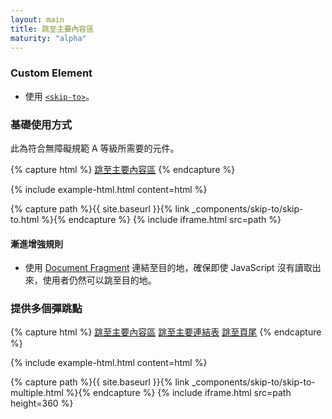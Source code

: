 ```yaml
---
layout: main
title: 跳至主要內容區
maturity: "alpha"
---
```


### Custom Element

- 使用 [`<skip-to>`](/assets/js/components/skip-to-element.js)。

### 基礎使用方式

此為符合無障礙規範 A 等級所需要的元件。

{% capture html %}<skip-to>
  <a href="#main" class="skip-to">跳至主要內容區</a>
</skip-to>{% endcapture %}
<div class="br3 mb4 overflow-hidden">{% include example-html.html content=html %}</div>

{% capture path %}{{ site.baseurl }}{% link _components/skip-to/skip-to.html %}{% endcapture %}
{% include iframe.html src=path %}

#### 漸進增強規則

- 使用 [Document Fragment](https://developer.mozilla.org/en-US/docs/Learn/HTML/Introduction_to_HTML/Creating_hyperlinks#document_fragments) 連結至目的地，確保即使 JavaScript 沒有讀取出來，使用者仍然可以跳至目的地。

### 提供多個彈跳點

{% capture html %}
<skip-to>
  <a href="#main" class="skip-to">跳至主要內容區</a>
  <a href="#navigation" class="skip-to">跳至主要連結表</a>
  <a href="#footer" class="skip-to">跳至頁尾</a>
</skip-to>
{% endcapture %}
<div class="br3 mb4 overflow-hidden">{% include example-html.html content=html %}</div>

{% capture path %}{{ site.baseurl }}{% link _components/skip-to/skip-to-multiple.html %}{% endcapture %}
{% include iframe.html src=path height=360 %}
